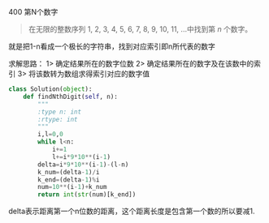 400 第N个数字

> 在无限的整数序列 1, 2, 3, 4, 5, 6, 7, 8, 9, 10, 11, ...中找到第 *n* 个数字。

就是把1-n看成一个极长的字符串，找到对应索引即n所代表的数字

求解思路：
1> 确定结果所在的数字位数
2> 确定结果所在的数字及在该数中的索引
3> 将该数转为数组求得索引对应的数字值

```python
class Solution(object):
    def findNthDigit(self, n):
        """
        :type n: int
        :rtype: int
        """
        i,l=0,0
        while l<n:
            i+=1           
            l+=i*9*10**(i-1)
        delta=i*9*10**(i-1)-(l-n)
        k_num=(delta-1)/i
        k_end=(delta-1)%i
        num=10**(i-1)+k_num
        return int(str(num)[k_end])
```

delta表示距离第一个n位数的距离，这个距离长度是包含第一个数的所以要减1.
